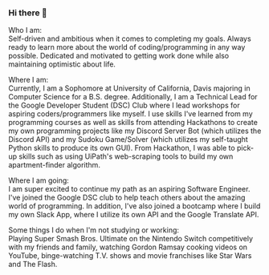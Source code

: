 ### Hi there 👋

<!--
**Cameron327/Cameron327** is a ✨ _special_ ✨ repository because its `README.md` (this file) appears on your GitHub profile.

Here are some ideas to get you started:

- 🔭 I’m currently working on ...
- 🌱 I’m currently learning ...
- 👯 I’m looking to collaborate on ...
- 🤔 I’m looking for help with ...
- 💬 Ask me about ...
- 📫 How to reach me: ...
- 😄 Pronouns: ...
- ⚡ Fun fact: ...
- FIX THIS ABOUT ME PAGE AND DON'T MAKE IT THE SAME AS LinkedIn
-->

Who I am: <br />
Self-driven and ambitious when it comes to completing my goals. Always ready to learn more about the world of coding/programming in any way possible. Dedicated and motivated to getting work done while also maintaining optimistic about life.

Where I am: <br />
Currently, I am a Sophomore at University of California, Davis majoring in Computer Science for a B.S. degree. Additionally, I am a Technical Lead for the Google Developer Student (DSC) Club where I lead workshops for aspiring coders/programmers like myself. I use skills I've learned from my programming courses as well as skills from attending Hackathons to create my own programming projects like my Discord Server Bot (which utilizes the Discord API) and my Sudoku Game/Solver (which utilizes my self-taught Python skills to produce its own GUI). From Hackathon, I was able to pick-up skills such as using UiPath's web-scraping tools to build my own apartment-finder algorithm.

Where I am going: <br />
I am super excited to continue my path as an aspiring Software Engineer. I've joined the Google DSC club to help teach others about the amazing world of programming. In addition, I've also joined a bootcamp where I build my own Slack App, where I utilize its own API and the Google Translate API.

Some things I do when I'm not studying or working: <br />
Playing Super Smash Bros. Ultimate on the Nintendo Switch competitively with my friends and family, watching Gordon Ramsay cooking videos on YouTube, binge-watching T.V. shows and movie franchises like Star Wars and The Flash. 

